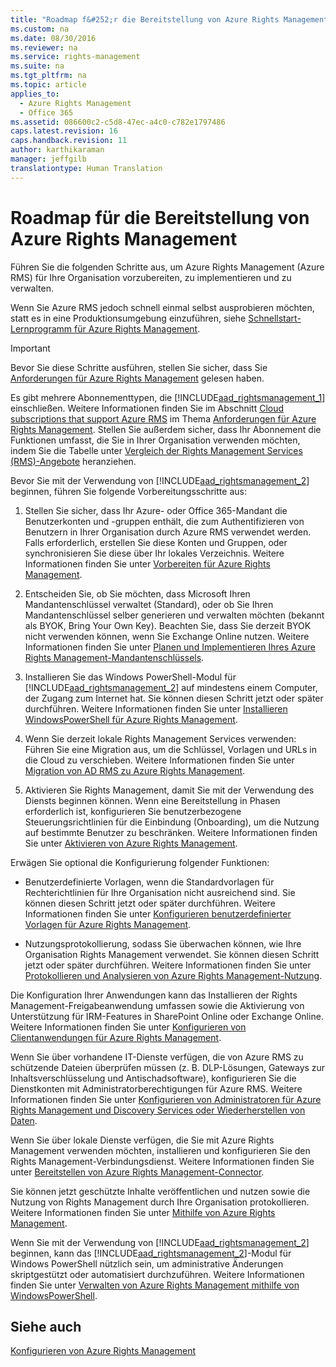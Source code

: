 ```yaml
---
title: "Roadmap f&#252;r die Bereitstellung von Azure Rights Management"
ms.custom: na
ms.date: 08/30/2016
ms.reviewer: na
ms.service: rights-management
ms.suite: na
ms.tgt_pltfrm: na
ms.topic: article
applies_to: 
  - Azure Rights Management
  - Office 365
ms.assetid: 086600c2-c5d8-47ec-a4c0-c782e1797486
caps.latest.revision: 16
caps.handback.revision: 11
author: karthikaraman
manager: jeffgilb
translationtype: Human Translation
---
```

# Roadmap f&#252;r die Bereitstellung von Azure Rights Management
Führen Sie die folgenden Schritte aus, um Azure Rights Management (Azure RMS) für Ihre Organisation vorzubereiten, zu implementieren und zu verwalten.

Wenn Sie Azure RMS jedoch schnell einmal selbst ausprobieren möchten, statt es in eine Produktionsumgebung einzuführen, siehe [Schnellstart-Lernprogramm für Azure Rights Management](../../ems/AADRightsMgmt/Quick-Start-Tutorial-for-Azure-Rights-Management.md).

> [!IMPORTANT]
> Bevor Sie diese Schritte ausführen, stellen Sie sicher, dass Sie [Anforderungen für Azure Rights Management](../../ems/AADRightsMgmt/Requirements-for-Azure-Rights-Management.md) gelesen haben.

Es gibt mehrere Abonnementtypen, die [!INCLUDE[aad_rightsmanagement_1](../../ems/AADRightsMgmt/includes/aad_rightsmanagement_1_md.md)] einschließen. Weitere Informationen finden Sie im Abschnitt [Cloud subscriptions that support Azure RMS](../../ems/AADRightsMgmt/Requirements-for-Azure-Rights-Management.md#BKMK_SupportedSubscriptions) im Thema [Anforderungen für Azure Rights Management](../../ems/AADRightsMgmt/Requirements-for-Azure-Rights-Management.md). Stellen Sie außerdem sicher, dass Ihr Abonnement die Funktionen umfasst, die Sie in Ihrer Organisation verwenden möchten, indem Sie die Tabelle unter [Vergleich der Rights Management Services (RMS)-Angebote](https://technet.microsoft.com/dn858608) heranziehen.

Bevor Sie mit der Verwendung von [!INCLUDE[aad_rightsmanagement_2](../../ems/AADRightsMgmt/includes/aad_rightsmanagement_2_md.md)] beginnen, führen Sie folgende Vorbereitungsschritte aus:

1. Stellen Sie sicher, dass Ihr Azure- oder Office 365-Mandant die Benutzerkonten und -gruppen enthält, die zum Authentifizieren von Benutzern in Ihrer Organisation durch Azure RMS verwendet werden. Falls erforderlich, erstellen Sie diese Konten und Gruppen, oder synchronisieren Sie diese über Ihr lokales Verzeichnis. Weitere Informationen finden Sie unter [Vorbereiten für Azure Rights Management](../../ems/AADRightsMgmt/Preparing-for-Azure-Rights-Management.md).

2. Entscheiden Sie, ob Sie möchten, dass Microsoft Ihren Mandantenschlüssel verwaltet (Standard), oder ob Sie Ihren Mandantenschlüssel selber generieren und verwalten möchten (bekannt als BYOK, Bring Your Own Key). Beachten Sie, dass Sie derzeit BYOK nicht verwenden können, wenn Sie Exchange Online nutzen. Weitere Informationen finden Sie unter [Planen und Implementieren Ihres Azure Rights Management-Mandantenschlüssels](../../ems/AADRightsMgmt/Planning-and-Implementing-Your-Azure-Rights-Management-Tenant-Key.md).

3. Installieren Sie das Windows PowerShell-Modul für [!INCLUDE[aad_rightsmanagement_2](../../ems/AADRightsMgmt/includes/aad_rightsmanagement_2_md.md)] auf mindestens einem Computer, der Zugang zum Internet hat. Sie können diesen Schritt jetzt oder später durchführen. Weitere Informationen finden Sie unter [Installieren WindowsPowerShell für Azure Rights Management](../../ems/AADRightsMgmt/Installing-Windows-PowerShell-for-Azure-Rights-Management.md).

4. Wenn Sie derzeit lokale Rights Management Services verwenden: Führen Sie eine Migration aus, um die Schlüssel, Vorlagen und URLs in die Cloud zu verschieben. Weitere Informationen finden Sie unter [Migration von AD RMS zu Azure Rights Management](../../ems/AADRightsMgmt/Migrating-from-AD-RMS-to-Azure-Rights-Management.md).

5. Aktivieren Sie Rights Management, damit Sie mit der Verwendung des Diensts beginnen können. Wenn eine Bereitstellung in Phasen erforderlich ist, konfigurieren Sie benutzerbezogene Steuerungsrichtlinien für die Einbindung (Onboarding), um die Nutzung auf bestimmte Benutzer zu beschränken. Weitere Informationen finden Sie unter [Aktivieren von Azure Rights Management](../../ems/AADRightsMgmt/Activating-Azure-Rights-Management.md).

Erwägen Sie optional die Konfigurierung folgender Funktionen:

- Benutzerdefinierte Vorlagen, wenn die Standardvorlagen für Rechterichtlinien für Ihre Organisation nicht ausreichend sind. Sie können diesen Schritt jetzt oder später durchführen. Weitere Informationen finden Sie unter [Konfigurieren benutzerdefinierter Vorlagen für Azure Rights Management](../../ems/AADRightsMgmt/Configuring-Custom-Templates-for-Azure-Rights-Management.md).

- Nutzungsprotokollierung, sodass Sie überwachen können, wie Ihre Organisation Rights Management verwendet. Sie können diesen Schritt jetzt oder später durchführen. Weitere Informationen finden Sie unter [Protokollieren und Analysieren von Azure Rights Management-Nutzung](../../ems/AADRightsMgmt/Logging-and-Analyzing-Azure-Rights-Management-Usage.md).

Die Konfiguration Ihrer Anwendungen kann das Installieren der Rights Management-Freigabeanwendung umfassen sowie die Aktivierung von Unterstützung für IRM-Features in SharePoint Online oder Exchange Online. Weitere Informationen finden Sie unter [Konfigurieren von Clientanwendungen für Azure Rights Management](../../ems/AADRightsMgmt/Configuring-Applications-for-Azure-Rights-Management.md).

Wenn Sie über vorhandene IT-Dienste verfügen, die von Azure RMS zu schützende Dateien überprüfen müssen (z. B. DLP-Lösungen, Gateways zur Inhaltsverschlüsselung und Antischadsoftware), konfigurieren Sie die Dienstkonten mit Administratorberechtigungen für Azure RMS. Weitere Informationen finden Sie unter [Konfigurieren von Administratoren für Azure Rights Management und Discovery Services oder Wiederherstellen von Daten](../../ems/AADRightsMgmt/Configuring-Super-Users-for-Azure-Rights-Management-and-Discovery-Services-or-Data-Recovery.md).

Wenn Sie über lokale Dienste verfügen, die Sie mit Azure Rights Management verwenden möchten, installieren und konfigurieren Sie den Rights Management-Verbindungsdienst. Weitere Informationen finden Sie unter [Bereitstellen von Azure Rights Management-Connector](../../ems/AADRightsMgmt/Deploying-the-Azure-Rights-Management-Connector.md).

Sie können jetzt geschützte Inhalte veröffentlichen und nutzen sowie die Nutzung von Rights Management durch Ihre Organisation protokollieren. Weitere Informationen finden Sie unter [Mithilfe von Azure Rights Management](../../ems/AADRightsMgmt/Using-Azure-Rights-Management.md).

Wenn Sie mit der Verwendung von [!INCLUDE[aad_rightsmanagement_2](../../ems/AADRightsMgmt/includes/aad_rightsmanagement_2_md.md)] beginnen, kann das [!INCLUDE[aad_rightsmanagement_2](../../ems/AADRightsMgmt/includes/aad_rightsmanagement_2_md.md)]-Modul für Windows PowerShell nützlich sein, um administrative Änderungen skriptgestützt oder automatisiert durchzuführen. Weitere Informationen finden Sie unter [Verwalten von Azure Rights Management mithilfe von WindowsPowerShell](../../ems/AADRightsMgmt/Administering-Azure-Rights-Management-by-Using-Windows-PowerShell.md).

## Siehe auch
[Konfigurieren von Azure Rights Management](../../ems/AADRightsMgmt/Configuring-Azure-Rights-Management.md)


